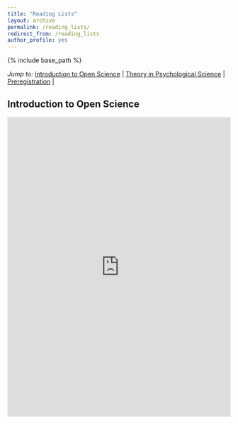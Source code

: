 ```yaml
---
title: "Reading Lists"
layout: archive
permalink: /reading_lists/
redirect_from: /reading_lists
author_profile: yes
---
```


{% include base_path %}

_Jump to:_ [Introduction to Open Science](#intro) \| [Theory in Psychological Science](#theory) \| [Preregistration](#prereg) \| 

<a name="intro"></a>
## Introduction to Open Science
<iframe src="https://mfr.de-1.osf.io/render?url=https://osf.io/download/qxbcs/?direct%26mode=render"
    width="100%"
    scrolling="yes"
    height="677px"
    marginheight="0"
    frameborder="0"
    allowfullscreen
    webkitallowfullscreen
>

<a name="theory"></a>
## Theory in Psychological Science
<iframe src="https://mfr.de-1.osf.io/render?url=https://osf.io/download/sugtp/?direct%26mode=render"
    width="100%"
    scrolling="yes"
    height="677px"
    marginheight="0"
    frameborder="0"
    allowfullscreen
    webkitallowfullscreen
>

<a name="prereg"></a>
## Preregistration
<iframe src="https://mfr.de-1.osf.io/render?url=https://osf.io/download/9tf6e/?direct%26mode=render"
    width="100%"
    scrolling="yes"
    height="677px"
    marginheight="0"
    frameborder="0"
    allowfullscreen
    webkitallowfullscreen
>

